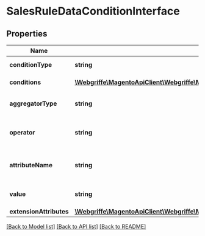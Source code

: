 # SalesRuleDataConditionInterface

## Properties
Name | Type | Description | Notes
------------ | ------------- | ------------- | -------------
**conditionType** | **string** | Condition type | 
**conditions** | [**\Webgriffe\MagentoApiClient\Webgriffe\MagentoApiClient\Model\SalesRuleDataConditionInterface[]**](SalesRuleDataConditionInterface.md) | List of conditions | [optional] 
**aggregatorType** | **string** | The aggregator type | [optional] 
**operator** | **string** | The operator of the condition | 
**attributeName** | **string** | The attribute name of the condition | [optional] 
**value** | **string** | The value of the condition | 
**extensionAttributes** | [**\Webgriffe\MagentoApiClient\Webgriffe\MagentoApiClient\Model\SalesRuleDataConditionExtensionInterface**](SalesRuleDataConditionExtensionInterface.md) |  | [optional] 

[[Back to Model list]](../README.md#documentation-for-models) [[Back to API list]](../README.md#documentation-for-api-endpoints) [[Back to README]](../README.md)


